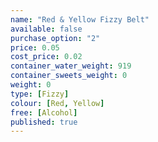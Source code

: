 ```yaml
---
name: "Red & Yellow Fizzy Belt"
available: false
purchase_option: "2"
price: 0.05
cost_price: 0.02
container_water_weight: 919
container_sweets_weight: 0
weight: 0
type: [Fizzy]
colour: [Red, Yellow]
free: [Alcohol]
published: true
---
```

